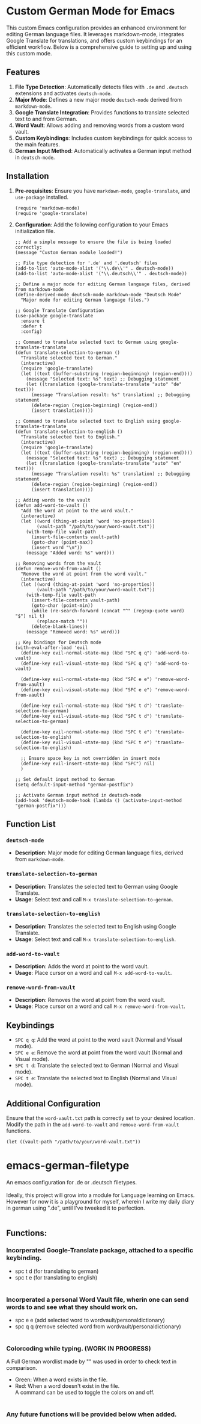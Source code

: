 # Custom German Mode for Emacs

This custom Emacs configuration provides an enhanced environment for editing German language files. It leverages markdown-mode, integrates Google Translate for translations, and offers custom keybindings for an efficient workflow. Below is a comprehensive guide to setting up and using this custom mode.

## Features

1. **File Type Detection**: Automatically detects files with `.de` and `.deutsch` extensions and activates `deutsch-mode`.
2. **Major Mode**: Defines a new major mode `deutsch-mode` derived from `markdown-mode`.
3. **Google Translate Integration**: Provides functions to translate selected text to and from German.
4. **Word Vault**: Allows adding and removing words from a custom word vault.
5. **Custom Keybindings**: Includes custom keybindings for quick access to the main features.
6. **German Input Method**: Automatically activates a German input method in `deutsch-mode`.

## Installation

1. **Pre-requisites**: Ensure you have `markdown-mode`, `google-translate`, and `use-package` installed.

    ```elisp
    (require 'markdown-mode)
    (require 'google-translate)
    ```

2. **Configuration**: Add the following configuration to your Emacs initialization file.

    ```elisp
    ;; Add a simple message to ensure the file is being loaded correctly:
    (message "Custom German module loaded!")

    ;; File type detection for '.de' and '.deutsch' files
    (add-to-list 'auto-mode-alist '("\\.de\\'" . deutsch-mode))
    (add-to-list 'auto-mode-alist '("\\.deutsch\\'" . deutsch-mode))

    ;; Define a major mode for editing German language files, derived from markdown-mode
    (define-derived-mode deutsch-mode markdown-mode "Deutsch Mode"
      "Major mode for editing German language files.")

    ;; Google Translate Configuration
    (use-package google-translate
      :ensure t
      :defer t
      :config)

    ;; Command to translate selected text to German using google-translate-translate
    (defun translate-selection-to-german ()
      "Translate selected text to German."
      (interactive)
      (require 'google-translate)
      (let ((text (buffer-substring (region-beginning) (region-end))))
        (message "Selected text: %s" text) ;; Debugging statement
        (let ((translation (google-translate-translate "auto" "de" text)))
          (message "Translation result: %s" translation) ;; Debugging statement
          (delete-region (region-beginning) (region-end))
          (insert translation))))

    ;; Command to translate selected text to English using google-translate-translate
    (defun translate-selection-to-english ()
      "Translate selected text to English."
      (interactive)
      (require 'google-translate)
      (let ((text (buffer-substring (region-beginning) (region-end))))
        (message "Selected text: %s" text) ;; Debugging statement
        (let ((translation (google-translate-translate "auto" "en" text)))
          (message "Translation result: %s" translation) ;; Debugging statement
          (delete-region (region-beginning) (region-end))
          (insert translation))))

    ;; Adding words to the vault
    (defun add-word-to-vault ()
      "Add the word at point to the word vault."
      (interactive)
      (let ((word (thing-at-point 'word 'no-properties))
            (vault-path "/path/to/your/word-vault.txt"))
        (with-temp-file vault-path
          (insert-file-contents vault-path)
          (goto-char (point-max))
          (insert word "\n"))
        (message "Added word: %s" word)))

    ;; Removing words from the vault
    (defun remove-word-from-vault ()
      "Remove the word at point from the word vault."
      (interactive)
      (let ((word (thing-at-point 'word 'no-properties))
            (vault-path "/path/to/your/word-vault.txt"))
        (with-temp-file vault-path
          (insert-file-contents vault-path)
          (goto-char (point-min))
          (while (re-search-forward (concat "^" (regexp-quote word) "$") nil t)
            (replace-match ""))
          (delete-blank-lines))
        (message "Removed word: %s" word)))

    ;; Key bindings for Deutsch mode
    (with-eval-after-load 'evil
      (define-key evil-normal-state-map (kbd "SPC q q") 'add-word-to-vault)
      (define-key evil-visual-state-map (kbd "SPC q q") 'add-word-to-vault)

      (define-key evil-normal-state-map (kbd "SPC e e") 'remove-word-from-vault)
      (define-key evil-visual-state-map (kbd "SPC e e") 'remove-word-from-vault)

      (define-key evil-normal-state-map (kbd "SPC t d") 'translate-selection-to-german)
      (define-key evil-visual-state-map (kbd "SPC t d") 'translate-selection-to-german)

      (define-key evil-normal-state-map (kbd "SPC t e") 'translate-selection-to-english)
      (define-key evil-visual-state-map (kbd "SPC t e") 'translate-selection-to-english)

      ;; Ensure space key is not overridden in insert mode
      (define-key evil-insert-state-map (kbd "SPC") nil)
      )

    ;; Set default input method to German
    (setq default-input-method "german-postfix")

    ;; Activate German input method in deutsch-mode
    (add-hook 'deutsch-mode-hook (lambda () (activate-input-method "german-postfix")))
    ```

## Function List

### `deutsch-mode`
- **Description**: Major mode for editing German language files, derived from `markdown-mode`.

### `translate-selection-to-german`
- **Description**: Translates the selected text to German using Google Translate.
- **Usage**: Select text and call `M-x translate-selection-to-german`.

### `translate-selection-to-english`
- **Description**: Translates the selected text to English using Google Translate.
- **Usage**: Select text and call `M-x translate-selection-to-english`.

### `add-word-to-vault`
- **Description**: Adds the word at point to the word vault.
- **Usage**: Place cursor on a word and call `M-x add-word-to-vault`.

### `remove-word-from-vault`
- **Description**: Removes the word at point from the word vault.
- **Usage**: Place cursor on a word and call `M-x remove-word-from-vault`.

## Keybindings

- `SPC q q`: Add the word at point to the word vault (Normal and Visual mode).
- `SPC e e`: Remove the word at point from the word vault (Normal and Visual mode).
- `SPC t d`: Translate the selected text to German (Normal and Visual mode).
- `SPC t e`: Translate the selected text to English (Normal and Visual mode).

## Additional Configuration

Ensure that the `word-vault.txt` path is correctly set to your desired location. Modify the path in the `add-word-to-vault` and `remove-word-from-vault` functions.

```elisp
(let ((vault-path "/path/to/your/word-vault.txt"))
```







# emacs-german-filetype
An emacs configuration for .de or .deutsch filetypes.
<br/> <br/>
Ideally, this project will grow into a module for Language learning on Emacs. <br/>
However for now it is a playground for myself, wherein I write my daily diary in german using ".de", until I've tweeked it to perfection. <br/>
<br/>
## Functions: <br/>
### Incorperated Google-Translate package, attached to a specific keybinding. <br/>
- spc t d (for translating to german)
- spc t e (for translating to english)
<br/> <br/>
### Incorperated a personal Word Vault file, wherin one can send words to and see what they should work on. <br/>
- spc e e (add selected word to wordvault/personaldictionary)
- spc q q (remove selected word from wordvault/personaldictionary)
<br/> <br/>
### Colorcoding while typing. (WORK IN PROGRESS) <br/>
A Full German wordlist made by "" was used in order to check text in comparison. <br/>
- Green: When a word exists in the file.
- Red: When a word doesn't exist in the file. <br/>
A command can be used to toggle the colors on and off. 
<br/> <br/>
### Any future functions will be provided below when added.
